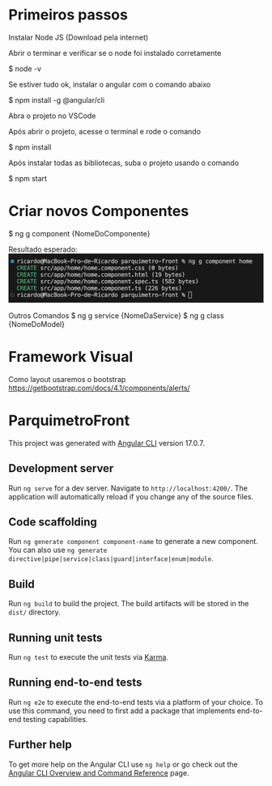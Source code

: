 # Primeiros passos

Instalar Node JS (Download pela internet)

Abrir o terminar e verificar se o node foi instalado corretamente

$ node -v

Se estiver tudo ok, instalar o angular com o comando abaixo

$ npm install -g @angular/cli

Abra o projeto no VSCode

Após abrir o projeto, acesse o terminal e rode o comando

$ npm install

Após instalar todas as bibliotecas, suba o projeto usando o comando

$ npm start


# Criar novos Componentes

$ ng g component {NomeDoComponente}

Resultado esperado:
![Alt text](image.png)

Outros Comandos
$ ng g service {NomeDaService}
$ ng g class {NomeDoModel}


# Framework Visual

Como layout usaremos o bootstrap
https://getbootstrap.com/docs/4.1/components/alerts/

# ParquimetroFront

This project was generated with [Angular CLI](https://github.com/angular/angular-cli) version 17.0.7.

## Development server

Run `ng serve` for a dev server. Navigate to `http://localhost:4200/`. The application will automatically reload if you change any of the source files.

## Code scaffolding

Run `ng generate component component-name` to generate a new component. You can also use `ng generate directive|pipe|service|class|guard|interface|enum|module`.

## Build

Run `ng build` to build the project. The build artifacts will be stored in the `dist/` directory.

## Running unit tests

Run `ng test` to execute the unit tests via [Karma](https://karma-runner.github.io).

## Running end-to-end tests

Run `ng e2e` to execute the end-to-end tests via a platform of your choice. To use this command, you need to first add a package that implements end-to-end testing capabilities.

## Further help

To get more help on the Angular CLI use `ng help` or go check out the [Angular CLI Overview and Command Reference](https://angular.io/cli) page.
